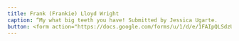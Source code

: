 ```yaml
---
title: Frank (Frankie) Lloyd Wright
caption: “My what big teeth you have! Submitted by Jessica Ugarte.
button: <form action="https://docs.google.com/forms/u/1/d/e/1FAIpQLSdzUJXlkfiStgM9wHsdLnmQo1ncyQ-LC36fCKde7XZ6-dlDCw/formResponse" method="post"><div class="form-element"></div><span>Votes</span><input type="text" name="entry.1263414243" required placeholder="$"></br><button type="submit" name="button">Cast Votes</button></form>
---
```

